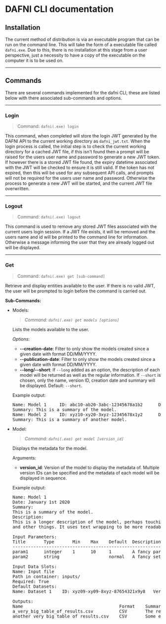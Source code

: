# DAFNI CLI documentation

## Installation

The current method of distribution is via an executable program that can be run on the command line. This will take the form of a executable file called `dafni.exe`.
Due to this, there is no installation at this stage from a user perspective, just a necessity to have a copy of the executable on the computer it is to be used on.
___

## Commands

There are several commands implemented for the dafni CLI, these are listed below with there associated sub-commands and options.
___
### Login

>Command: `dafni(.exe) login`

This command, when completed will store the login JWT generated by the DAFNI API to the current working directory as `dafni_jwt.txt`.
When the login process is called, the initial step is to check the current working directory for a cached JWT file, if this isn't found then a prompt will be raised for the users user name and password to generate a new JWT token.
If however there is a stored JWT file found, the expiry datetime associated with the JWT will be checked to ensure it is still valid. If the token has not expired, then this will be used for any subsequent API calls, and prompts will not be required for the users user name and password. Otherwise the process to generate a new JWT will be started, and the current JWT file overwritten.
___
### Logout

>Command: `dafni(.exe) logout`

This command is used to remove any stored JWT files associated with the current users login session. If a JWT file exists, it will be removed and the users name and id will be printed to the command line for information. Otherwise a message informing the user that they are already logged out will be displayed.
___
### Get

>Command: `dafni(.exe) get [sub-command]`

Retrieve and display entities available to the user. 
If there is no valid JWT, the user will be prompted to login before the command is carried out.

**Sub-Commands:**
- Models:
  >*Command: `dafni(.exe) get models [options]`*

  Lists the models available to the user. 

  *Options*:
  - **--creation-date**: Filter to only show the models created since a given date with format DD/MM/YYYY.
  - **--publication-date**:  Filter to only show the models created since a given date with format DD/MM/YYYY.
  - **--long/--short**: If `--long` added as an option, the description of each model will be returned as well as the regular information.
    If `--short` is chosen, only the name, version ID, creation date and summary will be displayed. Default: `--short`.
  
  Example output:
  <pre>
  Name: Model 1     ID: abc10-ab20-3abc-12345678a1b2      Date: January 1st 2020
  Summary: This is a summary of the model.
  Name: Model 2     ID: xyz10-xy20-3xyz-12345678x1y2      Date: January 1st 2020
  Summary: This is a summary of another model.
  </pre>

- Model:
  >*Command: `dafni(.exe) get model [version_id]`*
  
  Displays the metadata for the model.
  
  Arguments:
  - **version_id**: Version of the model to display the metadata of.
  Multiple version IDs can be specified and the metadata of each model will be displayed in sequence.
  
  Example output:
  <pre>
  Name: Model 1
  Date: January 1st 2020
  Summary:
  This is a summary of the model.
  Description:
  This is a longer description of the model, perhaps touching on more details 
  and other things. It uses text wrapping to be more readable.
  
  Input Parameters:
  Title       Type       Min    Max    Default  Description
  --------------------------------------------------------------------
  param1      integer    1      10     1        A fancy parameter
  param2      string                   normal   A fancy setting
  
  Input Data Slots:
  Name: Input file
  Path in container: inputs/
  Required: True
  Default Datasets:
  Name: Dataset 1    ID: xyz09-xy09-8xyz-87654321x9y8   Version ID: xyz09-xy09-8xyz-56843975x9y8
  
  Outputs:
  Name                                     Format    Summary
  a_very_big_table_of_results.csv          CSV       The results you care about
  another_very_big_table_of_results.csv    CSV       Some extra results you may find useful
  </pre>

